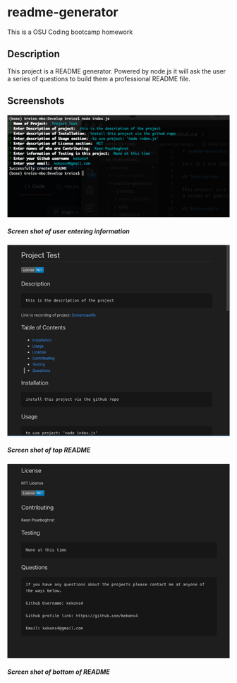 # readme-generator

This is a OSU Coding bootcamp homework

## Description

This project is a README generator. Powered by node.js it will ask the user
a series of questions to build them a professional README file.

## Screenshots

![Screenshot_one](/Develop/assets/images/screenshot_one.png)

##### Screen shot of user entering information

![Screenshot_two](/Develop/assets/images/screenshot_two.png)

##### Screen shot of top README

![Screenshot_three](/Develop/assets/images/screenshot_three.png)

##### Screen shot of bottom of README
